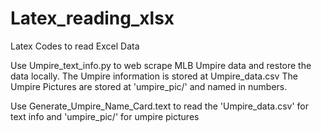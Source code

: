 # Latex_reading_xlsx
Latex Codes to read Excel Data

Use Umpire_text_info.py to web scrape MLB Umpire data and restore the data locally.
    The Umpire information is stored at Umpire_data.csv
    The Umpire Pictures are stored at 'umpire_pic/' and named in numbers.

Use Generate_Umpire_Name_Card.text to read the 'Umpire_data.csv' for text info and 'umpire_pic/' for umpire pictures




